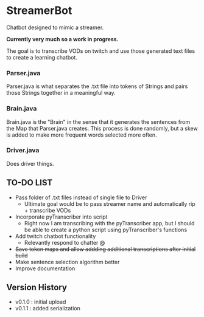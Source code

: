 # StreamerBot

Chatbot designed to mimic a streamer.

**Currently very much so a work in progress.**

The goal is to transcribe VODs on twitch and use those generated text files to create a learning chatbot.

### Parser.java

Parser.java is what separates the .txt file into tokens of Strings and pairs those Strings together in a meaningful way.

### Brain.java

Brain.java is the "Brain" in the sense that it generates the sentences from the Map that Parser.java creates.
This process is done randomly, but a skew is added to make more frequent words selected more often.

### Driver.java

Does driver things.

## TO-DO LIST

* Pass folder of .txt files instead of single file to Driver
    * Ultimate goal would be to pass streamer name and automatically rip + transcribe VODs
* Incorporate pyTranscriber into script
    * Right now I am transcribing with the pyTranscriber app, but I should be able to create a python script using pyTranscriber's functions
* Add twitch chatbot functionality
    * Relevantly respond to chatter @
* ~~Save token maps and allow addding additional transcriptions after initial build~~
* Make sentence selection algorithm better
* Improve documentation

## Version History

* v0.1.0 : initial upload
* v0.1.1 : added serialization

